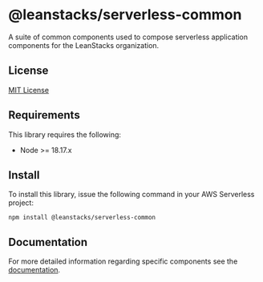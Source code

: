 # @leanstacks/serverless-common

A suite of common components used to compose serverless application components for the LeanStacks organization.

## License

[MIT License](./LICENSE)

## Requirements

This library requires the following:

- Node >= 18.17.x

## Install

To install this library, issue the following command in your AWS Serverless project:

```
npm install @leanstacks/serverless-common
```

## Documentation

For more detailed information regarding specific components see the [documentation](/docs/DOCS.md).

